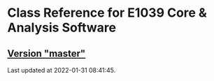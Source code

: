 # Class Reference for E1039 Core & Analysis Software
## [Version "master"](master/)
Last updated at 2022-01-31 08:41:45.
